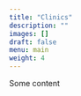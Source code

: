 ```yaml
---
title: "Clinics"
description: ""
images: []
draft: false
menu: main
weight: 4
---
```


Some content
